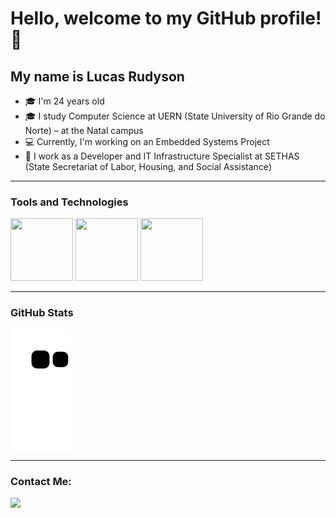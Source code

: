 # Hello, welcome to my GitHub profile! 👋  
## My name is Lucas Rudyson

- 🎓 I'm 24 years old  
- 🎓 I study Computer Science at UERN (State University of Rio Grande do Norte) – at the Natal campus  
- 💻 Currently, I'm working on an Embedded Systems Project  
- 🏢 I work as a Developer and IT Infrastructure Specialist at SETHAS (State Secretariat of Labor, Housing, and Social Assistance)

---

### Tools and Technologies  
<div>
  <img src="https://cdn.jsdelivr.net/gh/devicons/devicon@latest/icons/docker/docker-original-wordmark.svg" width="100" height="100" />
  <img src="https://cdn.jsdelivr.net/gh/devicons/devicon@latest/icons/djangorest/djangorest-line-wordmark.svg" width="100" height="100" />
  <img src="https://cdn.jsdelivr.net/gh/devicons/devicon@latest/icons/postgresql/postgresql-original-wordmark.svg" width="100" height="100" />
</div>

---

### GitHub Stats  
![Snake animation](https://github.com/lucasRudyson/lucasRudyson/blob/output/github-contribution-grid-snake.svg)

---

### Contact Me:  
<div>
  <a href="https://instagram.com/lucas.rudyson" target="_blank"><img loading="lazy" src="https://img.shields.io/badge/-Instagram-%23E4405F?style=for-the-badge&logo=instagram&logoColor=white" target="_blank"></a>
<!--   <a href="mailto:contato@seu-usuário-aqui"><img loading="lazy" src="https://img.shields.io/badge/Gmail-D14836?style=for-the-badge&logo=gmail&logoColor=white" target="_blank"></a>
  <a href="https://www.linkedin.com/in/seu-usuário-linkedln-aqui" target="_blank"><img loading="lazy" src="https://img.shields.io/badge/-LinkedIn-%230077B5?style=for-the-badge&logo=linkedin&logoColor=white" target="_blank"></a> -->
</div>
